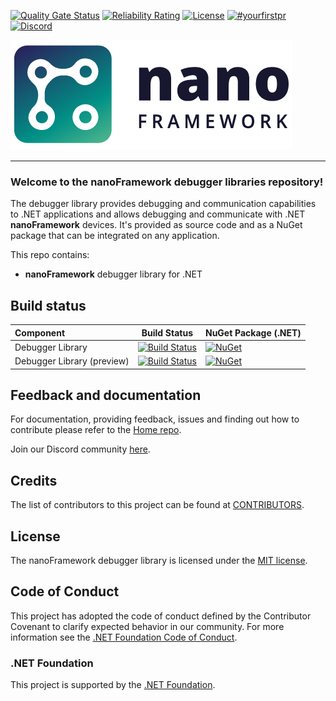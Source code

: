 [![Quality Gate Status](https://sonarcloud.io/api/project_badges/measure?project=nanoframework_nf-debugger&metric=alert_status)](https://sonarcloud.io/dashboard?id=nanoframework_nf-debugger) [![Reliability Rating](https://sonarcloud.io/api/project_badges/measure?project=nanoframework_nf-debugger&metric=reliability_rating)](https://sonarcloud.io/dashboard?id=nanoframework_nf-debugger) [![License](https://img.shields.io/badge/License-MIT-blue.svg)](https://github.com/nanoframework/Home/blob/master/LICENSE) [![#yourfirstpr](https://img.shields.io/badge/first--timers--only-friendly-blue.svg)](https://github.com/nanoframework/Home/blob/master/CONTRIBUTING.md) [![Discord](https://img.shields.io/discord/478725473862549535.svg)](https://discord.gg/gCyBu8T)


![nanoFramework logo](https://github.com/nanoframework/Home/blob/master/resources/logo/nanoFramework-repo-logo.png)

-----

### Welcome to the **nanoFramework** debugger libraries repository!

The debugger library provides debugging and communication capabilities to .NET applications and allows debugging and communicate with .NET **nanoFramework** devices.
It's provided as source code and as a NuGet package that can be integrated on any application.

This repo contains:

- **nanoFramework** debugger library for .NET

## Build status

| Component | Build Status | NuGet Package (.NET) |
|:-|---|---|
| Debugger Library | [![Build Status](https://dev.azure.com/nanoframework/debugger/_apis/build/status/nanoframework.nf-debugger?repoName=nanoframework%2Fnf-debugger&branchName=main)](https://dev.azure.com/nanoframework/debugger/_build/latest?definitionId=33&repoName=nanoframework%2Fnf-debugger&branchName=main) | [![NuGet](https://img.shields.io/nuget/v/nanoFramework.Tools.Debugger.Net.svg)](https://www.nuget.org/packages/nanoFramework.Tools.Debugger.Net/) | 
| Debugger Library (preview) | [![Build Status](https://dev.azure.com/nanoframework/debugger/_apis/build/status/nanoframework.nf-debugger?repoName=nanoframework%2Fnf-debugger&branchName=develop)](https://dev.azure.com/nanoframework/debugger/_build/latest?definitionId=33&repoName=nanoframework%2Fnf-debugger&branchName=develop) | [![NuGet](https://img.shields.io/nuget/vpre/nanoFramework.Tools.Debugger.Net.svg)](https://www.nuget.org/packages/nanoFramework.Tools.Debugger.Net/) |

## Feedback and documentation

For documentation, providing feedback, issues and finding out how to contribute please refer to the [Home repo](https://github.com/nanoframework/Home).

Join our Discord community [here](https://discord.gg/gCyBu8T).

## Credits

The list of contributors to this project can be found at [CONTRIBUTORS](https://github.com/nanoframework/Home/blob/master/CONTRIBUTORS.md).

## License

The nanoFramework debugger library is licensed under the [MIT license](LICENSE.md).

## Code of Conduct

This project has adopted the code of conduct defined by the Contributor Covenant to clarify expected behavior in our community.
For more information see the [.NET Foundation Code of Conduct](https://dotnetfoundation.org/code-of-conduct).

### .NET Foundation

This project is supported by the [.NET Foundation](https://dotnetfoundation.org).
